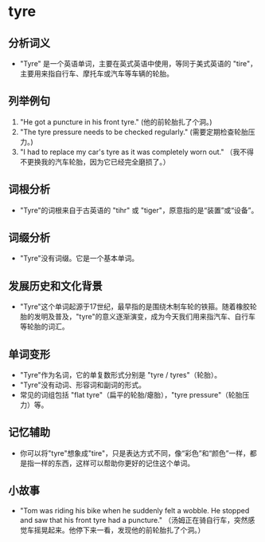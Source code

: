 # tyre

## 分析词义

  

*   "Tyre" 是一个英语单词，主要在英式英语中使用，等同于美式英语的 "tire"，主要用来指自行车、摩托车或汽车等车辆的轮胎。

  

## 列举例句

  

1.  "He got a puncture in his front tyre." (他的前轮胎扎了个洞。)
2.  "The tyre pressure needs to be checked regularly." (需要定期检查轮胎压力。)
3.  "I had to replace my car's tyre as it was completely worn out." （我不得不更换我的汽车轮胎，因为它已经完全磨损了。）

  

## 词根分析

  

*   "Tyre"的词根来自于古英语的 "tihr" 或 "tiger"，原意指的是“装置”或“设备”。

  

## 词缀分析

  

*   "Tyre"没有词缀。它是一个基本单词。

  

## 发展历史和文化背景

  

*   "Tyre"这个单词起源于17世纪，最早指的是围绕木制车轮的铁箍。随着橡胶轮胎的发明及普及，"tyre"的意义逐渐演变，成为今天我们用来指汽车、自行车等轮胎的词汇。

  

## 单词变形

  

*   "Tyre"作为名词，它的单复数形式分别是 "tyre / tyres"（轮胎）。
*   "Tyre"没有动词、形容词和副词的形式。
*   常见的词组包括 "flat tyre"（扁平的轮胎/瘪胎），"tyre pressure"（轮胎压力）等。

  

## 记忆辅助

  

*   你可以将"tyre"想象成"tire"，只是表达方式不同，像“彩色”和“颜色”一样，都是指一样的东西，这样可以帮助你更好的记住这个单词。

  

## 小故事

  

*   "Tom was riding his bike when he suddenly felt a wobble. He stopped and saw that his front tyre had a puncture." （汤姆正在骑自行车，突然感觉车摇晃起来。他停下来一看，发现他的前轮胎扎了个洞。）
